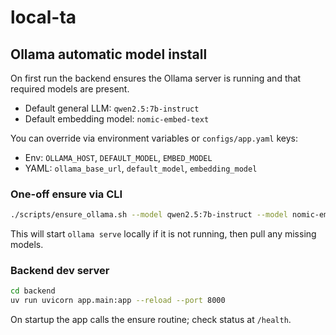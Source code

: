 # local-ta

## Ollama automatic model install

On first run the backend ensures the Ollama server is running and that required models are present.

- Default general LLM: `qwen2.5:7b-instruct`
- Default embedding model: `nomic-embed-text`

You can override via environment variables or `configs/app.yaml` keys:

- Env: `OLLAMA_HOST`, `DEFAULT_MODEL`, `EMBED_MODEL`
- YAML: `ollama_base_url`, `default_model`, `embedding_model`

### One-off ensure via CLI

```bash
./scripts/ensure_ollama.sh --model qwen2.5:7b-instruct --model nomic-embed-text
```

This will start `ollama serve` locally if it is not running, then pull any missing models.

### Backend dev server

```bash
cd backend
uv run uvicorn app.main:app --reload --port 8000
```

On startup the app calls the ensure routine; check status at `/health`.
